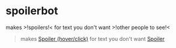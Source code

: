 # spoilerbot
makes >!spoilers!< for text you don't want >!other people to see!<

> makes [Spoiler (hover/click)](https://pfgithub.github.io/spoilerbot/spoiler?s=spoiler "spoilers") for text you don't want [Spoiler](https://pfgithub.github.io/spoilerbot/spoiler?s=other+people+to+see "other people to see")
